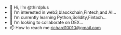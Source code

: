 - 👋 Hi, I’m @thirdplus
- 👀 I’m interested in web3,blaockchain,Fintech,and AI...
- 🌱 I’m currently learning Python,Solidity,Fintach...
- 💞️ I’m looking to collaborate on DEX...
- 📫 How to reach me richard10010@gmail.com

<!---
thirdplus is a ✨ special ✨ repository because its `README.md` (this file) appears on your GitHub profile.
You can click the Preview link to take a look at your changes.
--->
